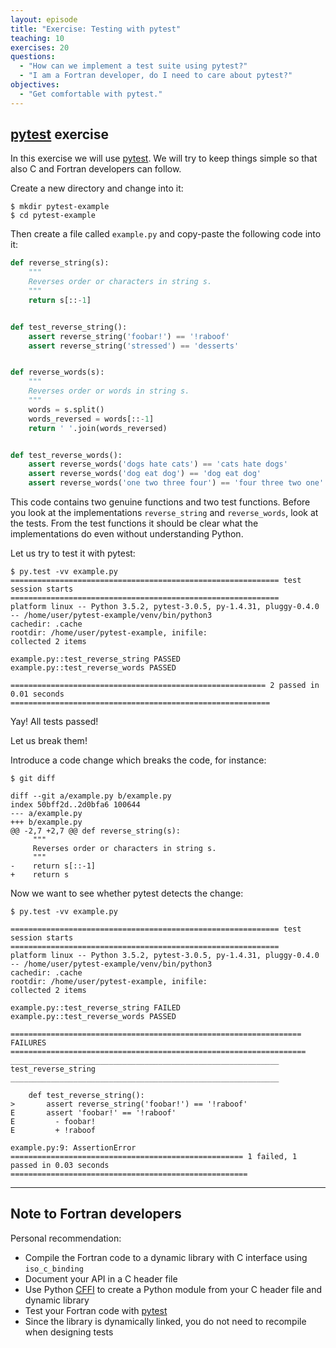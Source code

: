 ```yaml
---
layout: episode
title: "Exercise: Testing with pytest"
teaching: 10
exercises: 20
questions:
  - "How can we implement a test suite using pytest?"
  - "I am a Fortran developer, do I need to care about pytest?"
objectives:
  - "Get comfortable with pytest."
---
```


## [pytest](http://doc.pytest.org) exercise

In this exercise we will use [pytest](http://doc.pytest.org). We will try to
keep things simple so that also C and Fortran developers can follow.

Create a new directory and change into it:

```shell
$ mkdir pytest-example
$ cd pytest-example
```

Then create a file called `example.py` and copy-paste the following code into it:

```python
def reverse_string(s):
    """
    Reverses order or characters in string s.
    """
    return s[::-1]


def test_reverse_string():
    assert reverse_string('foobar!') == '!raboof'
    assert reverse_string('stressed') == 'desserts'


def reverse_words(s):
    """
    Reverses order or words in string s.
    """
    words = s.split()
    words_reversed = words[::-1]
    return ' '.join(words_reversed)


def test_reverse_words():
    assert reverse_words('dogs hate cats') == 'cats hate dogs'
    assert reverse_words('dog eat dog') == 'dog eat dog'
    assert reverse_words('one two three four') == 'four three two one'
```

This code contains two genuine functions and two test functions. Before you
look at the implementations `reverse_string` and `reverse_words`, look at the
tests. From the test functions it should be clear what the implementations do
even without understanding Python.

Let us try to test it with pytest:

```shell
$ py.test -vv example.py
============================================================ test session starts ============================================================
platform linux -- Python 3.5.2, pytest-3.0.5, py-1.4.31, pluggy-0.4.0 -- /home/user/pytest-example/venv/bin/python3
cachedir: .cache
rootdir: /home/user/pytest-example, inifile:
collected 2 items

example.py::test_reverse_string PASSED
example.py::test_reverse_words PASSED

========================================================= 2 passed in 0.01 seconds ==========================================================
```

Yay! All tests passed!

Let us break them!

Introduce a code change which breaks the code, for instance:

```shell
$ git diff

diff --git a/example.py b/example.py
index 50bff2d..2d0bfa6 100644
--- a/example.py
+++ b/example.py
@@ -2,7 +2,7 @@ def reverse_string(s):
     """
     Reverses order or characters in string s.
     """
-    return s[::-1]
+    return s
```

Now we want to see whether pytest detects the change:

```shell
$ py.test -vv example.py

============================================================ test session starts ============================================================
platform linux -- Python 3.5.2, pytest-3.0.5, py-1.4.31, pluggy-0.4.0 -- /home/user/pytest-example/venv/bin/python3
cachedir: .cache
rootdir: /home/user/pytest-example, inifile:
collected 2 items

example.py::test_reverse_string FAILED
example.py::test_reverse_words PASSED

================================================================= FAILURES ==================================================================
____________________________________________________________ test_reverse_string ____________________________________________________________

    def test_reverse_string():
>       assert reverse_string('foobar!') == '!raboof'
E       assert 'foobar!' == '!raboof'
E         - foobar!
E         + !raboof

example.py:9: AssertionError
==================================================== 1 failed, 1 passed in 0.03 seconds =====================================================
```

---

## Note to Fortran developers

Personal recommendation:
- Compile the Fortran code to a dynamic library with C interface using `iso_c_binding`
- Document your API in a C header file
- Use Python [CFFI](http://cffi.readthedocs.io) to create a Python module from your C header file and dynamic library
- Test your Fortran code with [pytest](http://doc.pytest.org)
- Since the library is dynamically linked, you do not need to recompile when designing tests
